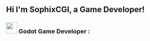 Hi I'm SophixCGI, a Game Developer!
--- 

### <img src="https://godotengine.org/assets/press/icon_color.png" width="30"> Godot Game Developer :
